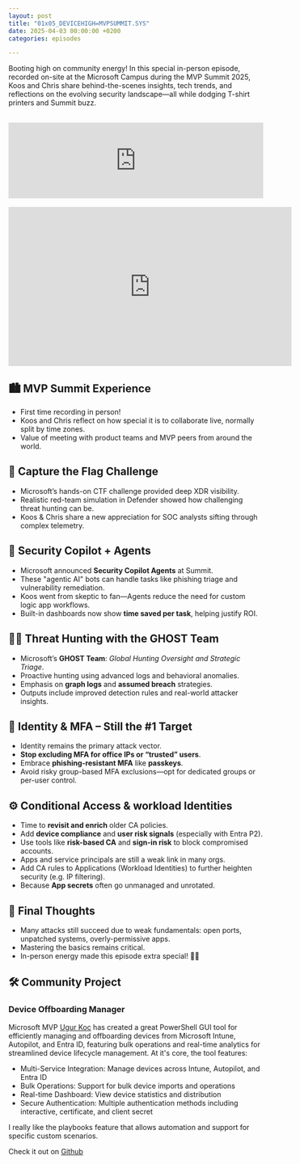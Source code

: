 ```yaml
---
layout: post
title: "01x05_DEVICEHIGH=MVPSUMMIT.SYS"
date: 2025-04-03 00:00:00 +0200
categories: episodes

---
```

Booting high on community energy! In this special in-person episode, recorded on-site at the Microsoft Campus during the MVP Summit 2025, Koos and Chris share behind-the-scenes insights, tech trends, and reflections on the evolving security landscape—all while dodging T-shirt printers and Summit buzz.
<br>
<br>
<iframe src="https://player.rss.com/df3ndr/1970841?theme=dark" style="width: 100%; height: 150px;" title="01x05_DEVICEHIGH=MVPSUMMIT.SYS" frameBorder="0" allow="accelerometer; autoplay; clipboard-write; encrypted-media; gyroscope; picture-in-picture"><a href="https://rss.com/podcasts/df3ndr/1970841/">01x05_DEVICEHIGH=MVPSUMMIT.SYS | RSS.com</a></iframe>
<br>
<br>
<iframe width="560" height="315" src="https://www.youtube.com/embed/GI7LRReHmGU?si=qMsl5SfwmyKLnHtW" title="YouTube video player" frameborder="0" allow="accelerometer; autoplay; clipboard-write; encrypted-media; gyroscope; picture-in-picture; web-share" referrerpolicy="strict-origin-when-cross-origin" allowfullscreen></iframe>

## 🏙️ MVP Summit Experience

- First time recording in person!
- Koos and Chris reflect on how special it is to collaborate live, normally split by time zones.
- Value of meeting with product teams and MVP peers from around the world.

## 🧩 Capture the Flag Challenge

- Microsoft’s hands-on CTF challenge provided deep XDR visibility.
- Realistic red-team simulation in Defender showed how challenging threat hunting can be.
- Koos & Chris share a new appreciation for SOC analysts sifting through complex telemetry.

## 🤖 Security Copilot + Agents

- Microsoft announced **Security Copilot Agents** at Summit.
- These "agentic AI" bots can handle tasks like phishing triage and vulnerability remediation.
- Koos went from skeptic to fan—Agents reduce the need for custom logic app workflows.
- Built-in dashboards now show **time saved per task**, helping justify ROI.

## 🕵️‍♂️ Threat Hunting with the GHOST Team

- Microsoft’s **GHOST Team**: *Global Hunting Oversight and Strategic Triage*.
- Proactive hunting using advanced logs and behavioral anomalies.
- Emphasis on **graph logs** and **assumed breach** strategies.
- Outputs include improved detection rules and real-world attacker insights.

## 🔐 Identity & MFA – Still the #1 Target

- Identity remains the primary attack vector.
- **Stop excluding MFA for office IPs or “trusted” users**.
- Embrace **phishing-resistant MFA** like **passkeys**.
- Avoid risky group-based MFA exclusions—opt for dedicated groups or per-user control.

## ⚙️ Conditional Access & workload Identities

- Time to **revisit and enrich** older CA policies.
- Add **device compliance** and **user risk signals** (especially with Entra P2).
- Use tools like **risk-based CA** and **sign-in risk** to block compromised accounts.
- Apps and service principals are still a weak link in many orgs.
- Add CA rules to Applications (Workload Identities) to further heighten security (e.g. IP filtering).
- Because **App secrets** often go unmanaged and unrotated.

## 🧭 Final Thoughts

- Many attacks still succeed due to weak fundamentals: open ports, unpatched systems, overly-permissive apps.
- Mastering the basics remains critical.
- In-person energy made this episode extra special! 🙏🏻

## 🛠️ Community Project

### Device Offboarding Manager

Microsoft MVP [Ugur Koc](https://www.linkedin.com/in/ugurkocde/) has created a great PowerShell GUI tool for efficiently managing and offboarding devices from Microsoft Intune, Autopilot, and Entra ID, featuring bulk operations and real-time analytics for streamlined device lifecycle management. At it's core, the tool features:

* Multi-Service Integration: Manage devices across Intune, Autopilot, and Entra ID
* Bulk Operations: Support for bulk device imports and operations
* Real-time Dashboard: View device statistics and distribution
* Secure Authentication: Multiple authentication methods including interactive, certificate, and client secret

I really like the playbooks feature that allows automation and support for specific custom scenarios.

Check it out on [Github](https://github.com/ugurkocde/DeviceOffboardingManager)
